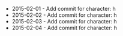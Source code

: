 - 2015-02-01 - Add commit for character: h
- 2015-02-02 - Add commit for character: h
- 2015-02-03 - Add commit for character: h
- 2015-02-04 - Add commit for character: h
